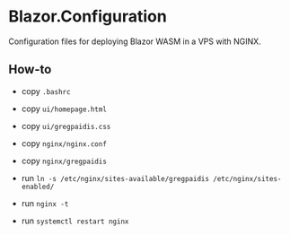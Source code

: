 # Blazor.Configuration

Configuration files for deploying Blazor WASM in a VPS with NGINX.

## How-to

- copy `.bashrc` 
- copy `ui/homepage.html`
- copy `ui/gregpaidis.css`

- copy `nginx/nginx.conf`
- copy `nginx/gregpaidis`

- run `ln -s /etc/nginx/sites-available/gregpaidis /etc/nginx/sites-enabled/`
- run `nginx -t`
- run `systemctl restart nginx`
